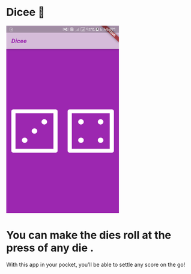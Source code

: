 # Dicee 🎲

<img src="images/Screenshot_20200515-184502[1].png" width="300" height="500">

# You can make the dies roll at the press of any die .
With this app in your pocket, you’ll be able to settle any score on the go!



